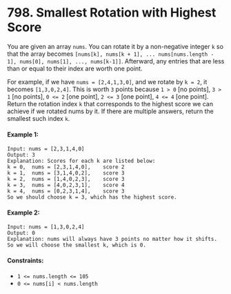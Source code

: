 # 798. Smallest Rotation with Highest Score

You are given an array `nums`. You can rotate it by a non-negative integer `k` so that the array becomes `[nums[k], nums[k + 1], ... nums[nums.length - 1], nums[0], nums[1], ..., nums[k-1]]`. Afterward, any entries that are less than or equal to their index are worth one point.

For example, if we have `nums = [2,4,1,3,0]`, and we rotate by `k = 2`, it becomes `[1,3,0,2,4]`. This is worth `3` points because `1 > 0` [no points], `3 > 1` [no points], `0 <= 2` [one point], `2 <= 3` [one point], `4 <= 4` [one point].
Return the rotation index `k` that corresponds to the highest score we can achieve if we rotated nums by it. If there are multiple answers, return the smallest such index `k`.

 

#### Example 1:

```
Input: nums = [2,3,1,4,0]
Output: 3
Explanation: Scores for each k are listed below: 
k = 0,  nums = [2,3,1,4,0],    score 2
k = 1,  nums = [3,1,4,0,2],    score 3
k = 2,  nums = [1,4,0,2,3],    score 3
k = 3,  nums = [4,0,2,3,1],    score 4
k = 4,  nums = [0,2,3,1,4],    score 3
So we should choose k = 3, which has the highest score.
```

#### Example 2:

```
Input: nums = [1,3,0,2,4]
Output: 0
Explanation: nums will always have 3 points no matter how it shifts.
So we will choose the smallest k, which is 0.
``` 

#### Constraints:

+ `1 <= nums.length <= 105`
+ `0 <= nums[i] < nums.length`
